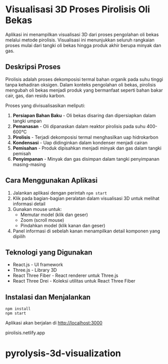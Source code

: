 # Visualisasi 3D Proses Pirolisis Oli Bekas

Aplikasi ini menampilkan visualisasi 3D dari proses pengolahan oli bekas melalui metode pirolisis. Visualisasi ini menunjukkan seluruh rangkaian proses mulai dari tangki oli bekas hingga produk akhir berupa minyak dan gas.

## Deskripsi Proses

Pirolisis adalah proses dekomposisi termal bahan organik pada suhu tinggi tanpa kehadiran oksigen. Dalam konteks pengolahan oli bekas, pirolisis mengubah oli bekas menjadi produk yang bermanfaat seperti bahan bakar cair, gas, dan residu karbon.

Proses yang divisualisasikan meliputi:
1. **Persiapan Bahan Baku** - Oli bekas disaring dan dipersiapkan dalam tangki umpan
2. **Pemanasan** - Oli dipanaskan dalam reaktor pirolisis pada suhu 400-600°C
3. **Pirolisis** - Terjadi dekomposisi termal menghasilkan uap hidrokarbon
4. **Kondensasi** - Uap didinginkan dalam kondenser menjadi cairan
5. **Pemisahan** - Produk dipisahkan menjadi minyak dan gas dalam tangki pemisah
6. **Penyimpanan** - Minyak dan gas disimpan dalam tangki penyimpanan masing-masing

## Cara Menggunakan Aplikasi

1. Jalankan aplikasi dengan perintah `npm start`
2. Klik pada bagian-bagian peralatan dalam visualisasi 3D untuk melihat informasi detail
3. Gunakan mouse untuk:
   - Memutar model (klik dan geser)
   - Zoom (scroll mouse)
   - Pindahkan model (klik kanan dan geser)
4. Panel informasi di sebelah kanan menampilkan detail komponen yang dipilih

## Teknologi yang Digunakan

- React.js - UI framework
- Three.js - Library 3D
- React Three Fiber - React renderer untuk Three.js
- React Three Drei - Koleksi utilitas untuk React Three Fiber

## Instalasi dan Menjalankan

```
npm install
npm start
```

Aplikasi akan berjalan di [http://localhost:3000](http://localhost:3000)

pirolisis.netlify.app

# pyrolysis-3d-visualization
